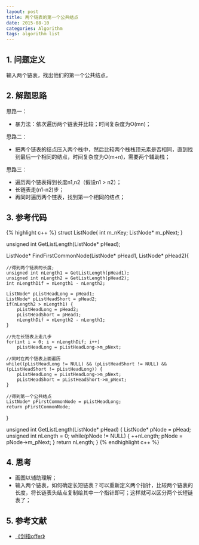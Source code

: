 ```yaml
---
layout: post
title: 两个链表的第一个公共结点
date: 2015-08-10
categories: Algorithm
tags: algorithm list
---
```


## 1. 问题定义

输入两个链表，找出他们的第一个公共结点。

## 2. 解题思路

思路一：

- 暴力法：依次遍历两个链表并比较；时间复杂度为O(mn)；

思路二：

- 把两个链表的结点压入两个栈中，然后比较两个栈栈顶元素是否相同，直到找到最后一个相同的结点，时间复杂度为O(m+n)，需要两个辅助栈；

思路三：

- 遍历两个链表得到长度n1,n2（假设n1 > n2）；
- 长链表走(n1-n2)步；
- 再同时遍历两个链表，找到第一个相同的结点；

## 3. 参考代码

{% highlight c++ %}
struct ListNode{
	int m_nKey;
	ListNode* m_pNext;
}

unsigned int GetListLength(ListNode* pHead);

ListNode* FindFirstCommonNode(ListNode* pHead1, ListNode* pHead2){

	//得到两个链表的长度;
	unsigned int nLength1 = GetListLength(pHead1);
	unsigned int nLength2 = GetListLength(pHead2);
	int nLengthDif = nLength1 - nLength2;

	ListNode* pListHeadLong = pHead1;
	ListNode* pListHeadShort = pHead2;
	if(nLength2 > nLength1) {
		pListHeadLong = pHead2;
		pListHeadShort = pHead1;
		nLengthDif = nLength2 - nLength1;
	}

	//先在长链表上走几步
	for(int i = 0; i < nLengthDif; i++) 
		pListHeadLong = pListHeadLong->m_pNext;

	//同时在两个链表上面遍历
	while((pListHeadLong != NULL) && (pListHeadShort != NULL) && (pListHeadShort != pListHeadLong)) {
		pListHeadLong = pListHeadLong->m_pNext;
		pListHeadShort = pListHeadShort->m_pNext;
	}

	//得到第一个公共结点
	ListNode* pFirstCommonNode = pListHeadLong;
	return pFirstCommonNode;
}

unsigned int GetListLength(ListNode* pHead) {
	ListNode* pNode = pHead;
	unsigned int nLength = 0;
	while(pNode != NULL) {
		++nLength;
		pNode = pNode->m_pNext;
	}
	return nLength;
}
{% endhighlight c++ %}


## 4. 思考

- 画图以辅助理解；
- 输入两个链表，如何确定长短链表？可以重新定义两个指针，比较两个链表的长度，将长链表头结点复制给其中一个指针即可；这样就可以区分两个长短链表了；

## 5. 参考文献

- [《剑指offer》](http://www.broadview.com.cn/#book/bookdetail/bookDetailAll.jsp?book_id=12c9bc27-a944-11e4-9c0a-005056c00008&isbn=978-7-121-23245-9)